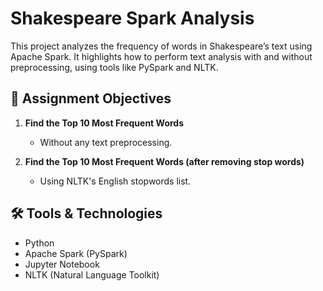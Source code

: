 # Shakespeare Spark Analysis

This project analyzes the frequency of words in Shakespeare’s text using Apache Spark. It highlights how to perform text analysis with and without preprocessing, using tools like PySpark and NLTK.

## 📌 Assignment Objectives

1. **Find the Top 10 Most Frequent Words**  
   - Without any text preprocessing.

2. **Find the Top 10 Most Frequent Words (after removing stop words)**  
   - Using NLTK's English stopwords list.

## 🛠️ Tools & Technologies

- Python
- Apache Spark (PySpark)
- Jupyter Notebook
- NLTK (Natural Language Toolkit)
